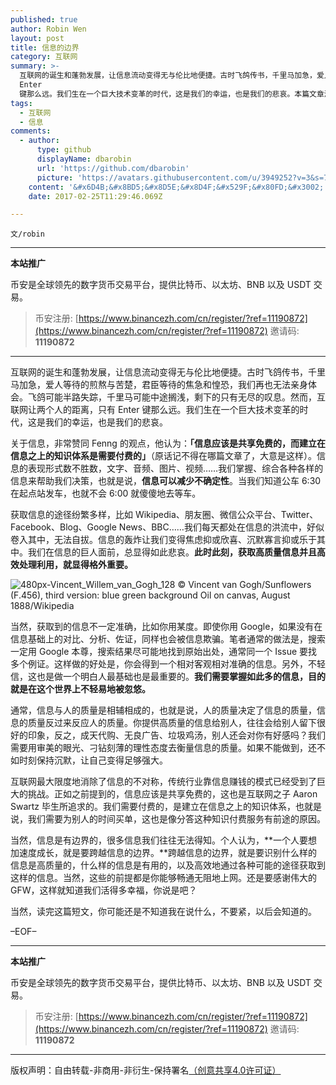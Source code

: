 ```yaml
---
published: true
author: Robin Wen
layout: post
title: 信息的边界
category: 互联网
summary: >-
  互联网的诞生和蓬勃发展，让信息流动变得无与伦比地便捷。古时飞鸽传书，千里马加急，爱人等待的煎熬与苦楚，君臣等待的焦急和惶恐，我们再也无法亲身体会。飞鸽可能半路失踪，千里马可能中途搁浅，剩下的只有无尽的叹息。然而，互联网让两个人的距离，只有
  Enter
  键那么远。我们生在一个巨大技术变革的时代，这是我们的幸运，也是我们的悲哀。本篇文章浅谈了信息的便利性、信息的用途、获取信息的途径、信息的准确性、信息与人的关系、信息的不对称，最后点明文章主旨，信息的边界。每段都相对较短，简洁明了的表明观点，不需要长篇大论。
tags:
  - 互联网
  - 信息
comments:
  - author:
      type: github
      displayName: dbarobin
      url: 'https://github.com/dbarobin'
      picture: 'https://avatars.githubusercontent.com/u/3949252?v=3&s=73'
    content: '&#x6D4B;&#x8BD5;&#x8D5E;&#x8D4F;&#x529F;&#x80FD;&#x3002;'
    date: 2017-02-25T11:29:46.069Z

---
```


`文/robin`

***

**本站推广**

币安是全球领先的数字货币交易平台，提供比特币、以太坊、BNB 以及 USDT 交易。

> 币安注册: [https://www.binancezh.com/cn/register/?ref=11190872](https://www.binancezh.com/cn/register/?ref=11190872)
> 邀请码: **11190872**

***

互联网的诞生和蓬勃发展，让信息流动变得无与伦比地便捷。古时飞鸽传书，千里马加急，爱人等待的煎熬与苦楚，君臣等待的焦急和惶恐，我们再也无法亲身体会。飞鸽可能半路失踪，千里马可能中途搁浅，剩下的只有无尽的叹息。然而，互联网让两个人的距离，只有 Enter 键那么远。我们生在一个巨大技术变革的时代，这是我们的幸运，也是我们的悲哀。

关于信息，非常赞同 Fenng 的观点，他认为：**「信息应该是共享免费的，而建立在信息之上的知识体系是需要付费的」**（原话记不得在哪篇文章了，大意是这样）。信息的表现形式数不胜数，文字、音频、图片、视频……我们掌握、综合各种各样的信息来帮助我们决策，也就是说，**信息可以减少不确定性**。当我们知道公车 6:30 在起点站发车，也就不会 6:00 就傻傻地去等车。

获取信息的途径纷繁多样，比如 Wikipedia、朋友圈、微信公众平台、Twitter、Facebook、Blog、Google News、BBC……我们每天都处在信息的洪流中，好似卷入其中，无法自拔。信息的轰炸让我们变得焦虑抑或欣喜、沉默寡言抑或乐于其中。我们在信息的巨人面前，总显得如此悲哀。**此时此刻，获取高质量信息并且高效处理利用，就显得格外重要。**

![480px-Vincent_Willem_van_Gogh_128](https://cdn.dbarobin.com/JDGdsom.jpg)
© Vincent van Gogh/Sunflowers (F.456), third version: blue green background Oil on canvas, August 1888/Wikipedia

当然，获取到的信息不一定准确，比如你用某度。即使你用 Google，如果没有在信息基础上的对比、分析、佐证，同样也会被信息欺骗。笔者通常的做法是，搜索一定用 Google 本尊，搜索结果尽可能地找到原始出处，通常同一个 Issue 要找多个例证。这样做的好处是，你会得到一个相对客观相对准确的信息。另外，不轻信，这也是做一个明白人最基础也是最重要的。**我们需要掌握如此多的信息，目的就是在这个世界上不轻易地被忽悠。**

通常，信息与人的质量是相辅相成的，也就是说，人的质量决定了信息的质量，信息的质量反过来反应人的质量。你提供高质量的信息给别人，往往会给别人留下很好的印象，反之，成天代购、无良广告、垃圾鸡汤，别人还会对你有好感吗？我们需要用审美的眼光、刁钻刻薄的理性态度去衡量信息的质量。如果不能做到，还不如时刻保持沉默，让自己变得足够强大。

互联网最大限度地消除了信息的不对称，传统行业靠信息赚钱的模式已经受到了巨大的挑战。正如之前提到的，信息应该是共享免费的，这也是互联网之子 Aaron Swartz 毕生所追求的。我们需要付费的，是建立在信息之上的知识体系，也就是说，我们需要为别人的时间买单，这也是像分答这种知识付费服务有前途的原因。

当然，信息是有边界的，很多信息我们往往无法得知。个人认为，**一个人要想加速度成长，就是要跨越信息的边界。**跨越信息的边界，就是要识别什么样的信息是高质量的，什么样的信息是有用的，以及高效地通过各种可能的途径获取到这样的信息。当然，这些的前提都是你能够畅通无阻地上网。还是要感谢伟大的 GFW，这样就知道我们活得多幸福，你说是吧？

当然，读完这篇短文，你可能还是不知道我在说什么，不要紧，以后会知道的。

–EOF–

***

**本站推广**

币安是全球领先的数字货币交易平台，提供比特币、以太坊、BNB 以及 USDT 交易。

> 币安注册: [https://www.binancezh.com/cn/register/?ref=11190872](https://www.binancezh.com/cn/register/?ref=11190872)
> 邀请码: **11190872**

***

版权声明：自由转载-非商用-非衍生-保持署名<a href="http://creativecommons.org/licenses/by-nc-nd/4.0/deed.zh" target="_blank">（创意共享4.0许可证）</a>


